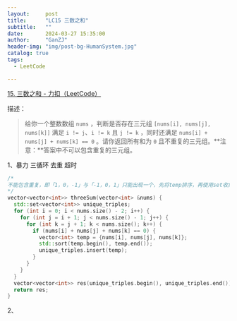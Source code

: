 ```yaml
---
layout:     post
title:      "LC15 三数之和"
subtitle:   ""
date:       2024-03-27 15:35:00
author:     "GanZJ"
header-img: "img/post-bg-HumanSystem.jpg"
catalog: true
tags:
  - LeetCode

---
```




[15. 三数之和 - 力扣（LeetCode）](https://leetcode.cn/problems/3sum/description/)



描述：

> 给你一个整数数组 `nums` ，判断是否存在三元组 `[nums[i], nums[j], nums[k]]` 满足 `i != j`、`i != k` 且 `j != k` ，同时还满足 `nums[i] + nums[j] + nums[k] == 0` 。请你返回所有和为 `0` 且不重复的三元组。**注意：**答案中不可以包含重复的三元组。
>
> 



1、暴力 三循环  去重 超时 

```cpp
/*
不能包含重复，即「1，0，-1」与「-1，0，1」只能出现一个，先将temp排序，再使用set收集去重，最后用set的迭代器初始化vector返回
*/
vector<vector<int>> threeSum(vector<int> &nums) {
  std::set<vector<int>> unique_triples;
  for (int i = 0; i < nums.size() - 2; i++) {
    for (int j = i + 1; j < nums.size() - 1; j++) {
      for (int k = j + 1; k < nums.size(); k++) {
        if (nums[i] + nums[j] + nums[k] == 0) {
          vector<int> temp = {nums[i], nums[j], nums[k]};
          std::sort(temp.begin(), temp.end());
          unique_triples.insert(temp);
        }
      }
    }
  }
  vector<vector<int>> res(unique_triples.begin(), unique_triples.end());
  return res;
}
```



2、